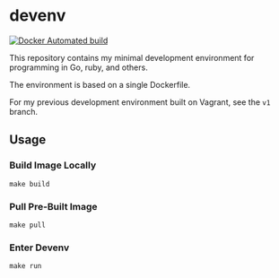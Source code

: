 # devenv
[![Docker Automated build](https://img.shields.io/docker/automated/leighmcculloch/devenv.svg)](https://hub.docker.com/r/leighmcculloch/devenv/)

This repository contains my minimal development environment for programming in Go, ruby, and others.

The environment is based on a single Dockerfile.

For my previous development environment built on Vagrant, see the `v1` branch.

## Usage

### Build Image Locally

```
make build
```

### Pull Pre-Built Image

```
make pull
```

### Enter Devenv

```
make run
```

